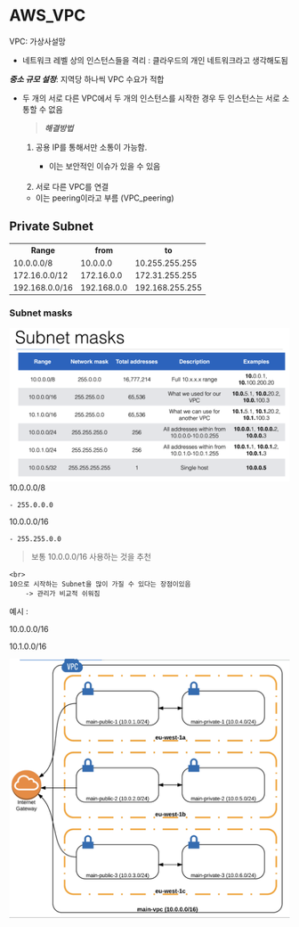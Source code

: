 # AWS_VPC

VPC: 가상사설망

- 네트워크 레벨 상의 인스턴스들을 격리 : 클라우드의 개인 네트워크라고 생각해도됨

**_중소 규모 설정_**:
지역당 하나씩 VPC 수요가 적합

- 두 개의 서로 다른 VPC에서 두 개의 인스턴스를 시작한 경우 두 인스턴스는 서로 소통할 수 없음

  > **_해결방법_**

  1. 공용 IP를 통해서만 소통이 가능함.

     - 이는 보안적인 이슈가 있을 수 있음

    <br>

  2. 서로 다른 VPC를 연결

  - 이는 peering이라고 부름 (VPC_peering)

## Private Subnet

<table>
    <tr>
        <th>
        Range
        </th>  
        <th>
        from
        </th>
        <th>
        to
        </th>
    </tr>
    <tr>
        <td>
        10.0.0.0/8
        </td>  
        <td>
        10.0.0.0
        </td>
        <td>
        10.255.255.255
        </td>
    </tr>
    <tr>
        <td>
        172.16.0.0/12
        </td>  
        <td>
        172.16.0.0
        </td>
        <td>
        172.31.255.255
        </td>
    </tr>
    <tr>
        <td>
        192.168.0.0/16
        </td>  
        <td>
        192.168.0.0
        </td>
        <td>
        192.168.255.255
        </td>
    </tr>
</table>

### Subnet masks
![Alt text](subnet_mast_table.png)
10.0.0.0/8

    - 255.0.0.0

10.0.0.0/16

    - 255.255.0.0

> 보통 10.0.0.0/16 사용하는 것을 추천

    <br>
    10으로 시작하는 Subnet을 많이 가질 수 있다는 장점이있음
        -> 관리가 비교적 쉬워짐

예시 :

10.0.0.0/16

10.1.0.0/16


![Alt text](vpc_arc.png)